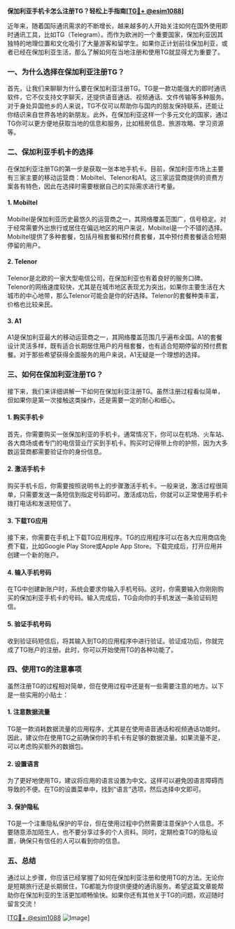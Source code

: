 **保加利亚手机卡怎么注册TG？轻松上手指南[[TG💪+ @esim1088](https://t.me/s/esim1088)]**

近年来，随着国际通讯需求的不断增长，越来越多的人开始关注如何在国外使用即时通讯工具，比如TG（Telegram）。而作为欧洲的一个重要国家，保加利亚因其独特的地理位置和文化吸引了大量游客和留学生。如果你正计划前往保加利亚，或者已经在保加利亚生活，那么了解如何在当地注册和使用TG就显得尤为重要了。

### 一、为什么选择在保加利亚注册TG？

首先，让我们来聊聊为什么要在保加利亚注册TG。TG是一款功能强大的即时通讯软件，它不仅支持文字聊天，还提供语音通话、视频通话、文件传输等多种服务。对于身处异国他乡的人来说，TG不仅可以帮助你与国内的朋友保持联系，还能让你结识来自世界各地的新朋友。此外，在保加利亚这样一个多元文化的国家，通过TG你可以更方便地获取当地的信息和服务，比如租房信息、旅游攻略、学习资源等。

### 二、保加利亚手机卡的选择

在保加利亚注册TG的第一步是获取一张本地手机卡。目前，保加利亚市场上主要有三家主要的移动运营商：Mobiltel、Telenor和A1。这三家运营商提供的资费方案各有特色，因此在选择时需要根据自己的实际需求进行考量。

#### 1. Mobiltel
Mobiltel是保加利亚历史最悠久的运营商之一，其网络覆盖范围广，信号稳定。对于经常需要外出旅行或居住在偏远地区的用户来说，Mobiltel是一个不错的选择。Mobiltel提供了多种套餐，包括月租套餐和预付费套餐，其中预付费套餐适合短期停留的用户。

#### 2. Telenor
Telenor是北欧的一家大型电信公司，在保加利亚也有着良好的服务口碑。Telenor的网络速度较快，尤其是在城市地区表现尤为突出。如果你主要生活在大城市的中心地带，那么Telenor可能会是你的好选择。Telenor的套餐种类丰富，价格也比较亲民。

#### 3. A1
A1是保加利亚最大的移动运营商之一，其网络覆盖范围几乎遍布全国。A1的套餐设计灵活多样，既有适合长期居住用户的月租套餐，也有适合短期停留的预付费套餐。对于那些希望获得全面服务的用户来说，A1无疑是一个理想的选择。

### 三、如何在保加利亚注册TG？

接下来，我们来详细讲解一下如何在保加利亚注册TG。虽然注册过程看似简单，但如果你是第一次接触这类操作，还是需要一定的耐心和细心。

#### 1. 购买手机卡
首先，你需要购买一张保加利亚的手机卡。通常情况下，你可以在机场、火车站、各大商场或者专门的电信营业厅买到手机卡。购买时记得带上你的护照，因为大多数运营商都需要验证你的身份信息。

#### 2. 激活手机卡
购买手机卡后，你需要按照说明书上的步骤激活手机卡。一般来说，激活过程很简单，只需要发送一条短信到指定号码即可。激活成功后，你就可以正常使用手机卡拨打电话和发送短信了。

#### 3. 下载TG应用
接下来，你需要在手机上下载TG应用程序。TG的应用程序可以在各大应用商店免费下载，比如Google Play Store或Apple App Store。下载完成后，打开应用并创建一个新的账户。

#### 4. 输入手机号码
在TG中创建新账户时，系统会要求你输入手机号码。这时，你需要输入你刚刚购买的保加利亚手机卡的号码。输入完成后，TG会向你的手机发送一条验证码短信。

#### 5. 验证手机号码
收到验证码短信后，将其输入到TG的应用程序中进行验证。验证成功后，你就完成了TG账户的注册。此时，你可以开始使用TG的各种功能了。

### 四、使用TG的注意事项

虽然注册TG的过程相对简单，但在使用过程中还是有一些需要注意的地方。以下是一些实用的小贴士：

#### 1. 注意数据流量
TG是一款消耗数据流量的应用程序，尤其是在使用语音通话和视频通话功能时。因此，建议你在使用TG之前确保你的手机卡有足够的数据流量。如果流量不足，可以考虑购买额外的数据包。

#### 2. 设置语言
为了更好地使用TG，建议将应用的语言设置为中文。这样可以避免因语言障碍而导致的不便。在TG的设置菜单中，找到“语言”选项，然后选择中文即可。

#### 3. 保护隐私
TG是一个注重隐私保护的平台，但在使用过程中仍然需要注意保护个人信息。不要随意添加陌生人，也不要分享过多的个人资料。同时，定期检查TG的隐私设置，确保只有信任的人可以看到你的信息。

### 五、总结

通过以上步骤，你应该已经掌握了如何在保加利亚注册和使用TG的方法。无论你是短期旅行还是长期居住，TG都能为你提供便捷的通讯服务。希望这篇文章能帮助你在保加利亚的生活更加顺畅愉快。如果你还有其他关于TG的问题，欢迎随时留言交流！

[[TG💪+ @esim1088](https://t.me/s/esim1088) ![Image](https://i.postimg.cc/4NQfJmqS/Snipaste-2025-05-13-00-14-12.png)]